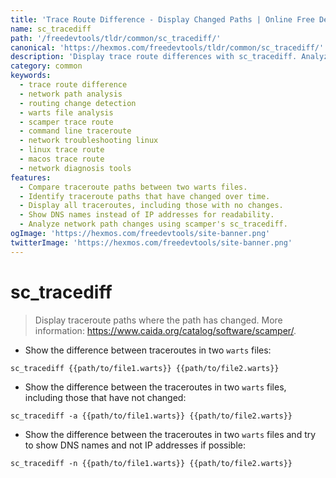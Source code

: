 ```yaml
---
title: 'Trace Route Difference - Display Changed Paths | Online Free DevTools by Hexmos'
name: sc_tracediff
path: '/freedevtools/tldr/common/sc_tracediff/'
canonical: 'https://hexmos.com/freedevtools/tldr/common/sc_tracediff/'
description: 'Display trace route differences with sc_tracediff. Analyze network paths, identify routing changes, and troubleshoot network issues. Free online tool, no registration required.'
category: common
keywords:
  - trace route difference
  - network path analysis
  - routing change detection
  - warts file analysis
  - scamper trace route
  - command line traceroute
  - network troubleshooting linux
  - linux trace route
  - macos trace route
  - network diagnosis tools
features:
  - Compare traceroute paths between two warts files.
  - Identify traceroute paths that have changed over time.
  - Display all traceroutes, including those with no changes.
  - Show DNS names instead of IP addresses for readability.
  - Analyze network path changes using scamper's sc_tracediff.
ogImage: 'https://hexmos.com/freedevtools/site-banner.png'
twitterImage: 'https://hexmos.com/freedevtools/site-banner.png'
---
```


# sc_tracediff

> Display traceroute paths where the path has changed.
> More information: <https://www.caida.org/catalog/software/scamper/>.

- Show the difference between traceroutes in two `warts` files:

`sc_tracediff {{path/to/file1.warts}} {{path/to/file2.warts}}`

- Show the difference between the traceroutes in two `warts` files, including those that have not changed:

`sc_tracediff -a {{path/to/file1.warts}} {{path/to/file2.warts}}`

- Show the difference between the traceroutes in two `warts` files and try to show DNS names and not IP addresses if possible:

`sc_tracediff -n {{path/to/file1.warts}} {{path/to/file2.warts}}`
